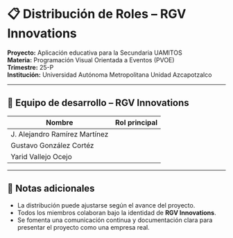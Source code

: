 # 📋 Distribución de Roles – RGV Innovations

**Proyecto:** Aplicación educativa para la Secundaria UAMITOS  
**Materia:** Programación Visual Orientada a Eventos (PVOE)  
**Trimestre:** 25-P  
**Institución:** Universidad Autónoma Metropolitana Unidad Azcapotzalco

---

## 👥 Equipo de desarrollo – RGV Innovations

| Nombre                        | Rol principal |
| ----------------------------- | ------------- |
| J. Alejandro Ramírez Martínez |               |
| Gustavo González Cortéz       |               |
| Yarid Vallejo Ocejo           |               |

---

## 🔄 Notas adicionales

- La distribución puede ajustarse según el avance del proyecto.
- Todos los miembros colaboran bajo la identidad de **RGV Innovations**.
- Se fomenta una comunicación continua y documentación clara para presentar el proyecto como una empresa real.
